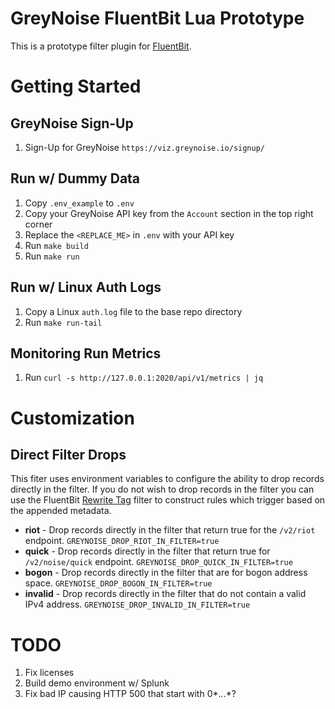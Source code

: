 # GreyNoise FluentBit Lua Prototype
This is a prototype filter plugin for [FluentBit](https://fluentbit.io/).

# Getting Started

## GreyNoise Sign-Up
1. Sign-Up for GreyNoise `https://viz.greynoise.io/signup/`

## Run w/ Dummy Data
1. Copy `.env_example` to `.env`
1. Copy your GreyNoise API key from the `Account` section in the top right corner
1. Replace the `<REPLACE_ME>` in `.env` with your API key
1. Run `make build`
1. Run `make run`

## Run w/ Linux Auth Logs
1. Copy a Linux `auth.log` file to the base repo directory
1. Run `make run-tail`

## Monitoring Run Metrics
1. Run `curl -s http://127.0.0.1:2020/api/v1/metrics | jq`

# Customization

## Direct Filter Drops
This fiter uses environment variables to configure the ability to drop records directly in the filter. If you do not wish to drop records in the filter you can use the FluentBit [Rewrite Tag](https://docs.fluentbit.io/manual/pipeline/filters/rewrite-tag) filter to construct rules which trigger based on the appended metadata.

* **riot** - Drop records directly in the filter that return true for the  `/v2/riot` endpoint. `GREYNOISE_DROP_RIOT_IN_FILTER=true`
* **quick** - Drop records directly in the filter that return true for `/v2/noise/quick` endpoint. `GREYNOISE_DROP_QUICK_IN_FILTER=true`
* **bogon** - Drop records directly in the filter that are for bogon address space. `GREYNOISE_DROP_BOGON_IN_FILTER=true`
* **invalid** - Drop records directly in the filter that do not contain a valid IPv4 address. `GREYNOISE_DROP_INVALID_IN_FILTER=true`

# TODO
1. Fix licenses
1. Build demo environment w/ Splunk
1. Fix bad IP causing HTTP 500 that start with 0*.*.*.*?
